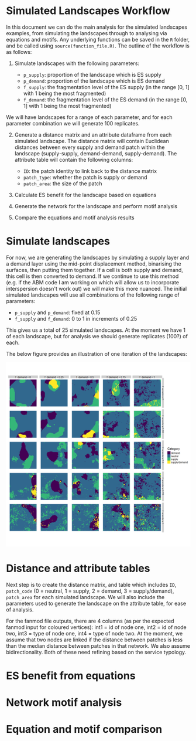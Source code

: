 # Simulated Landscapes Workflow



In this document we can do the main analysis for the simulated landscapes examples, from simulating the landscapes through to analysing via equations and motifs. Any underlying functions can be saved in the `R` folder, and be called using `source(function_file.R)`. The outline of the workflow is as follows:

1. Simulate landscapes with the following parameters: 

      * `p_supply`: proportion of the landscape which is ES supply 
      * `p_demand`: proportion of the landscape which is ES demand
      * `f_supply`: the fragmentation level of the ES supply (in the range [0, 1] with 1 being the most fragmented)
      * `f_demand`: the fragmentation level of the ES demand (in the range [0, 1] with 1 being the most fragmented)

<!--Version for the ABM method, if i get it working:
      * `inter`: the interpersion between ES supply and demand (in the range [0, 1] with 1 being completely interspersed)
-->
We will have landscapes for a range of each parameter, and for each parameter combination we will generate 100 replicates. 

2. Generate a distance matrix and an attribute dataframe from each simulated landscape. The distance matrix will contain Euclidean distances between every supply and demand patch within the landscape (supply-supply, demand-demand, supply-demand). The attribute table will contain the following columns:
      * `ID`: the patch identity to link back to the distance matrix
      * `patch_type`: whether the patch is supply or demand
      * `patch_area`: the size of the patch
  
3. Calculate ES benefit for the landscape based on equations

4. Generate the network for the landscape and perform motif analysis

5. Compare the equations and motif analysis results

# Simulate landscapes
<!--Version for the ABM method, if i get it working:
We will use the function `nlm_es` which I have written to allow us to control the amount, fragmentation and interspersion of supply and demand. This function is an agent based landscape simulation and is heavily based on the `nlm_neigh` function in the `NLMR` package. 
-->

For now, we are generating the landscapes by simulating a supply layer and a demand layer using the mid-point displacement method, binarising the surfaces, then putting them together. If a cell is both supply and demand, this cell is then converted to demand. If we continue to use this method (e.g. if the ABM code I am working on which will allow us to incorporate interspersion doesn't work out) we will make this more nuanced. 
The initial simulated landscapes will use all combinations of the following range of parameters: 

- `p_supply` and `p_demand`: fixed at 0.15
- `f_supply` and `f_demand`: 0 to 1 in increments of 0.25

This gives us a total of 25 simulated landscapes. At the moment we have 1 of each landscape, but for analysis we should generate replicates (100?) of each. 



The below figure provides an illustration of one iteration of the landscapes: 

![](workflow_files/figure-html/plot_ls-1.png)<!-- -->

# Distance and attribute tables

Next step is to create the distance matrix, and table which includes `ID`, `patch_code` (0 = neutral, 1 = supply, 2 = demand, 3 = supply/demand), `patch_area` for each simulated landscape. We will also include the parameters used to generate the landscape on the attribute table, for ease of analysis. 

For the fanmod file outputs, there are 4 columns (as per the expected fanmod input for coloured vertices): int1 = id of node one, int2 = id of node two, int3 = type of node one, int4 = type of node two. At the moment, we assume that two nodes are linked if the distance between patches is less than the median distance between patches in that network. We also assume bidirectionality. Both of these need refining based on the service typology. 



# ES benefit from equations



# Network motif analysis



# Equation and motif comparison



